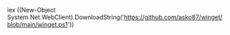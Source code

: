 iex ((New-Object System.Net.WebClient).DownloadString('https://github.com/asko87/winget/blob/main/winget.ps1'))
